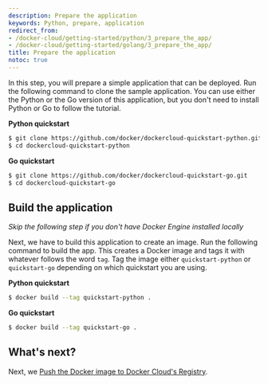 ```yaml
---
description: Prepare the application
keywords: Python, prepare, application
redirect_from:
- /docker-cloud/getting-started/python/3_prepare_the_app/
- /docker-cloud/getting-started/golang/3_prepare_the_app/
title: Prepare the application
notoc: true
---
```


In this step, you will prepare a simple application that can be deployed.
Run the following command to clone the sample application. You can use
either the Python or the Go version of this application, but you don't need to
install Python or Go to follow the tutorial.

**Python quickstart**

```bash
$ git clone https://github.com/docker/dockercloud-quickstart-python.git
$ cd dockercloud-quickstart-python
```

**Go quickstart**

```bash
$ git clone https://github.com/docker/dockercloud-quickstart-go.git
$ cd dockercloud-quickstart-go
```

## Build the application

*Skip the following step if you don't have Docker Engine installed locally*

Next, we have to build this application to create an image. Run the following command to build the app. This creates a Docker image and tags it with whatever follows the word `tag`. Tag the image either `quickstart-python` or `quickstart-go` depending on which quickstart you are using.

**Python quickstart**

```bash
$ docker build --tag quickstart-python .
```

**Go quickstart**

```bash
$ docker build --tag quickstart-go .
```

## What's next?

Next, we [Push the Docker image to Docker Cloud's Registry](4_push_to_cloud_registry.md).
